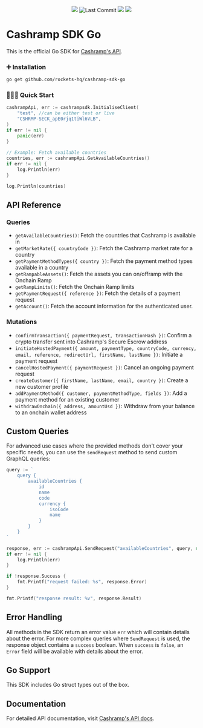 <p align="center">
  <a href="https://github.com/rockets-hq/cashramp-sdk/"><img src="https://github.com/rockets-hq/cashramp-sdk/actions/workflows/test.yml/badge.svg" /></a>
  <img alt="Last Commit" src="https://badgen.net/github/last-commit/rockets-hq/cashramp-sdk" />
  <a href="https://github.com/rockets-hq/cashramp-sdk/"><img src="https://img.shields.io/github/stars/rockets-hq/cashramp-sdk.svg"/></a>
  <a href="https://github.com/rockets-hq/cashramp-sdk/"><img src="https://img.shields.io/npm/l/cashramp.svg"/></a>
</p>

# Cashramp SDK Go

This is the official Go SDK for [Cashramp's API](https://cashramp.co/commerce).

### ➕ Installation

```bash
go get github.com/rockets-hq/cashramp-sdk-go
```

### 👨🏾‍💻 Quick Start

```go
cashrampApi, err := cashrampsdk.InitialiseClient(
	"test", //can be either test or live
	"CSHRMP-SECK_apE0rjq1tiWl6VLB",
)
if err != nil {
	panic(err)
}
	
// Example: Fetch available countries
countries, err := cashrampApi.GetAvailableCountries()
if err != nil {
	log.Println(err)
}

log.Println(countries)
```

## API Reference

### Queries

- `getAvailableCountries()`: Fetch the countries that Cashramp is available in
- `getMarketRate({ countryCode })`: Fetch the Cashramp market rate for a country
- `getPaymentMethodTypes({ country })`: Fetch the payment method types available in a country
- `getRampableAssets()`: Fetch the assets you can on/offramp with the Onchain Ramp
- `getRampLimits()`: Fetch the Onchain Ramp limits
- `getPaymentRequest({ reference })`: Fetch the details of a payment request
- `getAccount()`: Fetch the account information for the authenticated user.

### Mutations

- `confirmTransaction({ paymentRequest, transactionHash })`: Confirm a crypto transfer sent into Cashramp's Secure Escrow address
- `initiateHostedPayment({ amount, paymentType, countryCode, currency, email, reference, redirectUrl, firstName, lastName })`: Initiate a payment request
- `cancelHostedPayment({ paymentRequest })`: Cancel an ongoing payment request
- `createCustomer({ firstName, lastName, email, country })`: Create a new customer profile
- `addPaymentMethod({ customer, paymentMethodType, fields })`: Add a payment method for an existing customer
- `withdrawOnchain({ address, amountUsd })`:  Withdraw from your balance to an onchain wallet address


## Custom Queries

For advanced use cases where the provided methods don't cover your specific needs, you can use the `sendRequest` method to send custom GraphQL queries:

```go
query := `
	query {
		availableCountries {
			id
			name
			code
			currency {
				isoCode
				name
			}
		}
	}
`

response, err := cashrampApi.SendRequest("availableCountries", query, nil)
if err != nil {
	log.Println(err)
}

if !response.Success {
	fmt.Printf("request failed: %s", response.Error)
}

fmt.Printf("response result: %v", response.Result)
```

## Error Handling

All methods in the SDK return an error value `err` which will contain details about the error. For more complex queries where `SendRequest` is used, the response object contains a `success` boolean. When `success` is `false`, an `Error` field will be available with details about the error.

## Go Support

This SDK includes Go struct types out of the box.

## Documentation

For detailed API documentation, visit [Cashramp's API docs](https://docs.cashramp.co).